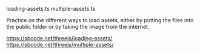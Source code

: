 loading-assets.ts
multiple-assets.ts

Practice on the different ways to load assets, either by putting the files into the public folder or by taking the image from the internet. 

https://sbcode.net/threejs/loading-assets/
https://sbcode.net/threejs/multiple-assets/
